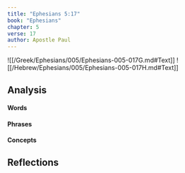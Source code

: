 ```yaml
---
title: "Ephesians 5:17"
book: "Ephesians"
chapter: 5
verse: 17
author: Apostle Paul
---
```

![[/Greek/Ephesians/005/Ephesians-005-017G.md#Text]]
![[/Hebrew/Ephesians/005/Ephesians-005-017H.md#Text]]

## Analysis

#### Words

#### Phrases

#### Concepts

## Reflections
